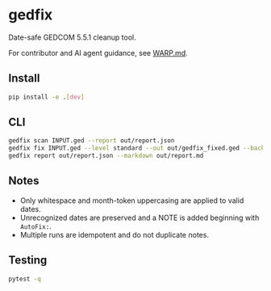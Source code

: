 # gedfix

Date-safe GEDCOM 5.5.1 cleanup tool.

For contributor and AI agent guidance, see [WARP.md](WARP.md).

## Install

```bash
pip install -e .[dev]
```

## CLI

```bash
gedfix scan INPUT.ged --report out/report.json
gedfix fix INPUT.ged --level standard --out out/gedfix_fixed.ged --backup-dir out/backup --dry-run
gedfix report out/report.json --markdown out/report.md
```

## Notes
- Only whitespace and month-token uppercasing are applied to valid dates.
- Unrecognized dates are preserved and a NOTE is added beginning with `AutoFix:`.
- Multiple runs are idempotent and do not duplicate notes.

## Testing

```bash
pytest -q
```
